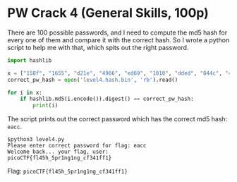 # PW Crack 4 (General Skills, 100p)
There are 100 possible passwords, and I need to compute the md5 hash for every one of them and compare it with the correct hash.
So I wrote a python script to help me with that, which spits out the right password.
```python
import hashlib

x = ["158f", "1655", "d21e", "4966", "ed69", "1010", "dded", "844c", "40ab", "a948", "156c", "ab7f", "4a5f", "e38c", "ba12", "f7fd", "d780", "4f4d", "5ba1", "96c5", "55b9", "8a67", "d32b", "aa7a", "514b", "e4e1", "1230", "cd19", "d6dd", "b01f", "fd2f", "7587", "86c2", "d7b8", "55a2", "b77c", "7ffe", "4420", "e0ee", "d8fb", "d748", "b0fe", "2a37", "a638", "52db", "51b7", "5526", "40ed", "5356", "6ad4", "2ddd", "177d", "84ae", "cf88", "97a3", "17ad", "7124", "eff2", "e373", "c974", "7689", "b8b2", "e899", "d042", "47d9", "cca9", "ab2a", "de77", "4654", "9ecb", "ab6e", "bb8e", "b76b", "d661", "63f8", "7095", "567e", "b837", "2b80", "ad4f", "c514", "ffa4", "fc37", "7254", "b48b", "d38b", "a02b", "ec6c", "eacc", "8b70", "b03e", "1b36", "81ff", "77e4", "dbe6", "59d9", "fd6a", "5653", "8b95", "d0e5"]
correct_pw_hash = open('level4.hash.bin', 'rb').read()

for i in x:
    if hashlib.md5(i.encode()).digest() == correct_pw_hash:
        print(i)
```
The script prints out the correct password which has the correct md5 hash: `eacc`.
```
$python3 level4.py           
Please enter correct password for flag: eacc
Welcome back... your flag, user:
picoCTF{fl45h_5pr1ng1ng_cf341ff1}
```
Flag: `picoCTF{fl45h_5pr1ng1ng_cf341ff1}`
